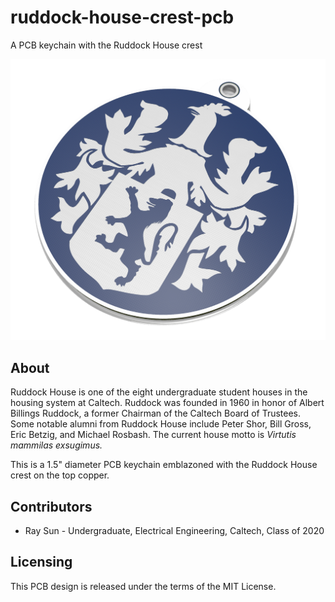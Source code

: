 # ruddock-house-crest-pcb
A PCB keychain with the Ruddock House crest

![Keychain](/img/keychain.PNG)

## About
Ruddock House is one of the eight undergraduate student houses in the housing system at Caltech. Ruddock was founded in 1960 in honor of Albert Billings Ruddock, a former Chairman of the Caltech Board of Trustees. Some notable alumni from Ruddock House include Peter Shor, Bill Gross, Eric Betzig, and Michael Rosbash. The current house motto is *Virtutis mammilas exsugimus.*

This is a 1.5" diameter PCB keychain emblazoned with the Ruddock House crest on the top copper.

## Contributors
- Ray Sun - Undergraduate, Electrical Engineering, Caltech, Class of 2020

## Licensing
This PCB design is released under the terms of the MIT License.
